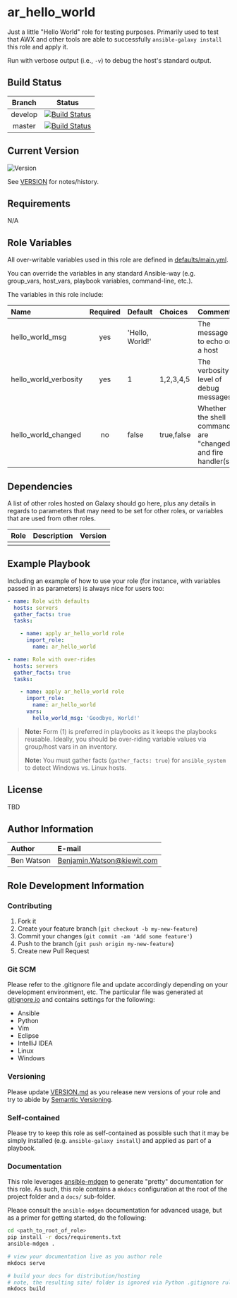 # ar_hello_world

Just a little "Hello World" role for testing purposes.  Primarily used to test
that AWX and other tools are able to successfully `ansible-galaxy install` this
role and apply it.

Run with verbose output (i.e., `-v`) to debug the host's standard output.

## Build Status

|Branch|Status|
|:---:|:---:|
|develop|[![Build Status](https://jenkins.kiewit.com/buildStatus/icon?job=ar_hello_world/develop)](https://jenkins.kiewit.com/job/ar_hello_world/develop)|
|master|[![Build Status](https://jenkins.kiewit.com/buildStatus/icon?job=ar_hello_world/master)](https://jenkins.kiewit.com/job/ar_hello_world/master)|

## Current Version

![Version](https://img.shields.io/badge/version-v1.1.1-blue.svg)

See [VERSION](./VERSION.md) for notes/history.

## Requirements

N/A

## Role Variables

All over-writable variables used in this role are defined in [defaults/main.yml](./defaults/main.yml).

You can override the variables in any standard Ansible-way (e.g. group_vars,
host_vars, playbook variables, command-line, etc.).

The variables in this role include:

|Name|Required|Default|Choices|Comments|
|:---|:------:|:------|:------|:-------|
|hello_world_msg|yes|'Hello, World!'| |The message to echo on a host|
|hello_world_verbosity|yes|1|1,2,3,4,5|The verbosity level of debug messages|
|hello_world_changed|no|false|true,false|Whether the shell commands are "changed" and fire handler(s).|

## Dependencies

A list of other roles hosted on Galaxy should go here, plus any details in
regards to parameters that may need to be set for other roles, or variables
that are used from other roles.

|Role|Description|Version|
|:---|:----------|:-----:|
| | | |

## Example Playbook

Including an example of how to use your role (for instance, with variables
passed in as parameters) is always nice for users too:

```yaml
- name: Role with defaults
  hosts: servers
  gather_facts: true
  tasks:

    - name: apply ar_hello_world role
      import_role:
        name: ar_hello_world
```

```yaml
- name: Role with over-rides
  hosts: servers
  gather_facts: true
  tasks:

    - name: apply ar_hello_world role
      import_role:
        name: ar_hello_world
      vars:
        hello_world_msg: 'Goodbye, World!'
```

> **Note:** Form (1) is preferred in playbooks as it keeps the playbooks reusable.
> Ideally, you should be over-riding variable values via group/host vars in an
> inventory.
>
> **Note:** You must gather facts (`gather_facts: true`) for `ansible_system` to
> detect Windows vs. Linux hosts.

## License

TBD

## Author Information

|Author|E-mail|
|:---|:---|
|Ben Watson|Benjamin.Watson@kiewit.com|

## Role Development Information

### Contributing

1. Fork it
1. Create your feature branch (`git checkout -b my-new-feature`)
1. Commit your changes (`git commit -am 'Add some feature'`)
1. Push to the branch (`git push origin my-new-feature`)
1. Create new Pull Request

### Git SCM

Please refer to the .gitignore file and update accordingly depending on your
development environment, etc.  The particular file was generated at
[gitignore.io](https://www.gitignore.io/) and contains settings for the
following:

* Ansible
* Python
* Vim
* Eclipse
* IntelliJ IDEA
* Linux
* Windows

### Versioning

Please update [VERSION.md](./VERSION.md) as you release new versions of your
role and try to abide by
[Semantic Versioning](http://semver.org/spec/v2.0.0.html).

### Self-contained

Please try to keep this role as self-contained as possible such that it may be
simply installed (e.g. `ansible-galaxy install`) and applied as part of a
playbook.

### Documentation

This role leverages [ansible-mdgen](https://murphypetercl.github.io/ansible-mdgen/)
to generate "pretty" documentation for this role.  As such, this role contains a
`mkdocs` configuration at the root of the project folder and a `docs/`
sub-folder.

Please consult the `ansible-mdgen` documentation for advanced usage, but as a
primer for getting started, do the following:

```bash
cd <path_to_root_of_role>
pip install -r docs/requirements.txt
ansible-mdgen .

# view your documentation live as you author role
mkdocs serve

# build your docs for distribution/hosting
# note, the resulting site/ folder is ignored via Python .gitignore rules
mkdocs build
```
